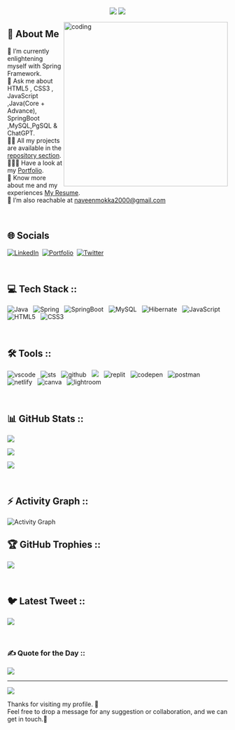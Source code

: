 <br>
<p align="center">
  <img src="https://readme-typing-svg.demolab.com/?lines=Hi+ 👋 +I'm + Naveen ; + Java + Developer +From + India(A.P).&%20Code&center=true&width=700&height=50&weight=700&size=25&duration=2000&pause=2000">
  <img src="https://user-images.githubusercontent.com/73097560/115834477-dbab4500-a447-11eb-908a-139a6edaec5c.gif">
</p> 

<img align="right" alt="coding" width="375" src="https://i.pinimg.com/originals/81/17/8b/81178b47a8598f0c81c4799f2cdd4057.gif">

## 💫  About Me 
🌱 I’m currently enlightening myself with Spring Framework.
<br>
💬 Ask me about HTML5 , CSS3 , JavaScript ,Java(Core + Advance), SpringBoot ,MySQL,PgSQL & ChatGPT.
<br>
👨‍💻 All my projects are available in the [repository section](https://github.com/naveenmokka11?tab=repositories).
<br>
👨🏻‍🎓 Have a look at my [Portfolio](https://alokrai0607.github.io/).
<br>
🔭 Know more about me and my experiences [My Resume](https://drive.google.com/file/d/1Qdwd40KmkByDwamw2tOvhtXyXZC9T2hE/view?usp=sharing).
<br>
🤝 I’m also reachable at naveenmokka2000@gmail.com


<br>


## 🌐 Socials 
[![LinkedIn](https://img.shields.io/badge/LinkedIn-%230077B5.svg?logo=linkedin&logoColor=white)](https://www.linkedin.com/in/naveen-mokka-63744b2a5/)&nbsp;
[![Portfolio](https://img.shields.io/badge/Portfolio-%231DA1F2.svg?logo=Portfolio&logoColor=white)](https://alokrai0607.github.io/)&nbsp;
[![Twitter](https://img.shields.io/badge/Twitter-%231DA1F2.svg?logo=Twitter&logoColor=white)](https://twitter.com/alokrai57720689)&nbsp;

<br>

## 💻 Tech Stack ::
![Java](https://img.shields.io/badge/java-%23ED8B00.svg?style=for-the-badge&logo=java&logoColor=white)&nbsp;&nbsp;
![Spring](https://img.shields.io/badge/spring-%23ED8B00.svg?style=for-the-badge&logo=spring&logoColor=white)&nbsp;&nbsp;
![SpringBoot](https://img.shields.io/badge/springboot-%236DB33F.svg?style=for-the-badge&logo=spring&logoColor=white)&nbsp;&nbsp;
![MySQL](https://img.shields.io/badge/mysql-%2300f.svg?style=for-the-badge&logo=mysql&logoColor=white)&nbsp;&nbsp;
![Hibernate](https://img.shields.io/badge/hibernate-bcae79?style=for-the-badge&logo=hibernate&logoColor=white)&nbsp;&nbsp;
![JavaScript](https://img.shields.io/badge/javascript-%23323330.svg?style=for-the-badge&logo=javascript&logoColor=%23F7DF1E)&nbsp;&nbsp; 
![HTML5](https://img.shields.io/badge/html5-%23E34F26.svg?style=for-the-badge&logo=html5&logoColor=white)&nbsp;&nbsp;
![CSS3](https://img.shields.io/badge/css3-%231572B6.svg?style=for-the-badge&logo=css3&logoColor=white)&nbsp;&nbsp;

<br>

## 🛠️ Tools ::
<img src="https://img.shields.io/badge/VSCode-0078D4?style=for-the-badge&logo=visual%20studio%20code&logoColor=white" alt="vscode" />&nbsp;&nbsp;
<img src="https://img.shields.io/badge/STS-58b531?style=for-the-badge&logo=spring&logoColor=white" alt="sts"/>&nbsp;&nbsp;
<img src="https://img.shields.io/badge/GitHub-100000?style=for-the-badge&logo=github&logoColor=white" alt="github"/>&nbsp;&nbsp;
<img src="https://img.shields.io/badge/Git%20-%23F7DF1E.svg?&style=for-the-badge&color=blue&logo=Git&logoColor=white" />&nbsp;&nbsp;
<img src="https://img.shields.io/badge/replit-667881?style=for-the-badge&logo=replit&logoColor=white" alt="replit" />&nbsp;&nbsp;
<img src="https://img.shields.io/badge/Codepen-000000?style=for-the-badge&logo=codepen&logoColor=white" alt="codepen" />&nbsp;&nbsp;
<img src="https://img.shields.io/badge/Postman-FF6C37?style=for-the-badge&logo=Postman&logoColor=white" alt="postman"/>&nbsp;&nbsp;
<img src="https://img.shields.io/badge/Netlify-00C7B7?style=for-the-badge&logo=netlify&logoColor=white" alt="netlify" />&nbsp;&nbsp;
<img src="https://img.shields.io/badge/Canva-%2300C4CC.svg?&style=for-the-badge&logo=Canva&logoColor=white" alt="canva" />&nbsp;&nbsp;
<img src="https://img.shields.io/badge/Adobe%20Lightroom-31A8FF.svg?style=for-the-badge&logo=Adobe%20Lightroom&logoColor=white" alt="lightroom" />&nbsp;&nbsp;

<br>

## 📊 GitHub Stats ::

<!-- Total Stats -->
![](https://github-readme-stats-sigma-five.vercel.app/api?username=alokrai0607&theme=gotham&hide_border=false&include_all_commits=false&count_private=true)<br/>
<!-- StreakStats -->
![](https://github-readme-streak-stats.herokuapp.com/?user=alokrai0607&theme=gotham&hide_border=false)<br/>
<!-- TopLanguages -->
![](https://github-readme-stats-sigma-five.vercel.app/api/top-langs/?username=alokrai0607&theme=gotham&hide_border=false&include_all_commits=false&count_private=true&layout=compact)

<br>

## ⚡ Activity Graph ::
<img alt="Activity Graph" src="https://github-readme-activity-graph.vercel.app/graph?username=alokrai0607&theme=gotham&hide_border=true"/>

## 🏆 GitHub Trophies ::
![](https://github-profile-trophy.vercel.app/?username=alokrai0607&theme=dark_dimmed&no-frame=false&no-bg=true&margin-w=4)

<br>

## 🐦 Latest Tweet ::
[![](https://gtce.itsvg.in/api?username=theaman214)](https://github.com/VishwaGauravIn/github-twitter-card-embed)

<br>

### ✍️ Quote for the Day ::
![](https://quotes-github-readme.vercel.app/api?type=horizontal&theme=dark)

---
[![](https://visitcount.itsvg.in/api?id=alokrai0607&icon=0&color=0)](https://visitcount.itsvg.in)

<p>Thanks for visiting my profile. 🙏<br>Feel free to drop a message for any suggestion or collaboration, and we can get in touch.🤝</p>
